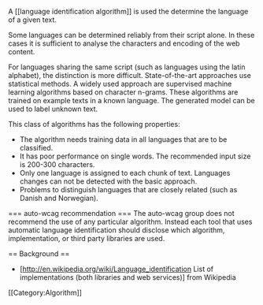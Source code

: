 A [[language identification algorithm]] is used the determine the language of a given text. 

Some languages can be determined reliably from their script alone. In these cases it is sufficient to analyse the characters and encoding of the web content.

For languages sharing the same script (such as languages using the latin alphabet), the distinction is more difficult.
State-of-the-art approaches use statistical methods. A widely used approach are supervised machine learning algorithms  based on character n-grams. These algorithms are trained on example texts in a known language. The generated model can be used to label unknown text.

This class of algorithms has the following properties:
* The algorithm needs training data in all languages that are to be classified.
* It has poor performance on single words. The recommended input size is 200-300 characters.
* Only one language is assigned to each chunk of text. Languages changes can not be detected with the basic approach.
* Problems to distinguish languages that are closely related (such as Danish and Norwegian).

=== auto-wcag recommendation ===
The auto-wcag group does not recommend the use of any particular algorithm. Instead each tool that uses automatic language identification should disclose which algorithm, implementation, or third party libraries are used.

== Background ==
* [http://en.wikipedia.org/wiki/Language_identification List of implementations (both libraries and web services)] from Wikipedia

[[Category:Algorithm]]
